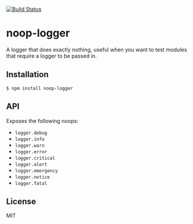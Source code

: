 [![Build Status](https://circleci.com/gh/segmentio/noop-logger.png?circle-token=DELETED_LONG_HEX_STRING)](https://circleci.com/gh/segmentio/noop-logger)

# noop-logger

  A logger that does exactly nothing, useful when you want to test modules that require a logger to be passed in.

## Installation

    $ npm install noop-logger

## API

  Exposes the following noops:

  - `logger.debug`
  - `logger.info`
  - `logger.warn`
  - `logger.error`
  - `logger.critical`
  - `logger.alert`
  - `logger.emergency`
  - `logger.notice`
  - `logger.fatal`

## License

  MIT
